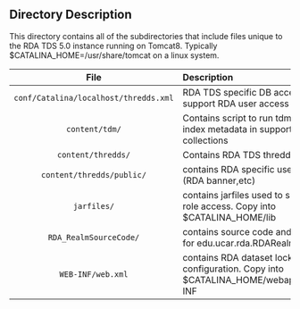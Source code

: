 ## Directory Description
This directory contains all of the subdirectories that include files unique to the RDA TDS 5.0 instance running on Tomcat8.
Typically $CATALINA_HOME=/usr/share/tomcat on a linux system.


| File                                   |          Description  |
|:--------------------------------------:|:----------------------|
|`conf/Catalina/localhost/thredds.xml`   | RDA TDS specific DB access config to support RDA user access recording |
|`content/tdm/` | Contains script to run tdm which is used to index metadata in support of feature collections |
|`content/thredds/` | Contains RDA TDS threddds catalogs | 
|`content/thredds/public/` | contains RDA specific user interface specs (RDA banner,etc) |
|`jarfiles/` | contains jarfiles used to support RDA TDS role access.  Copy into $CATALINA_HOME/lib |
|`RDA_RealmSourceCode/` | contains source code and build instructions for edu.ucar.rda.RDARealms.jar |
|`WEB-INF/web.xml` | contains RDA dataset lockdown configuration.  Copy into $CATALINA_HOME/webapps/thredds/WEB-INF |

